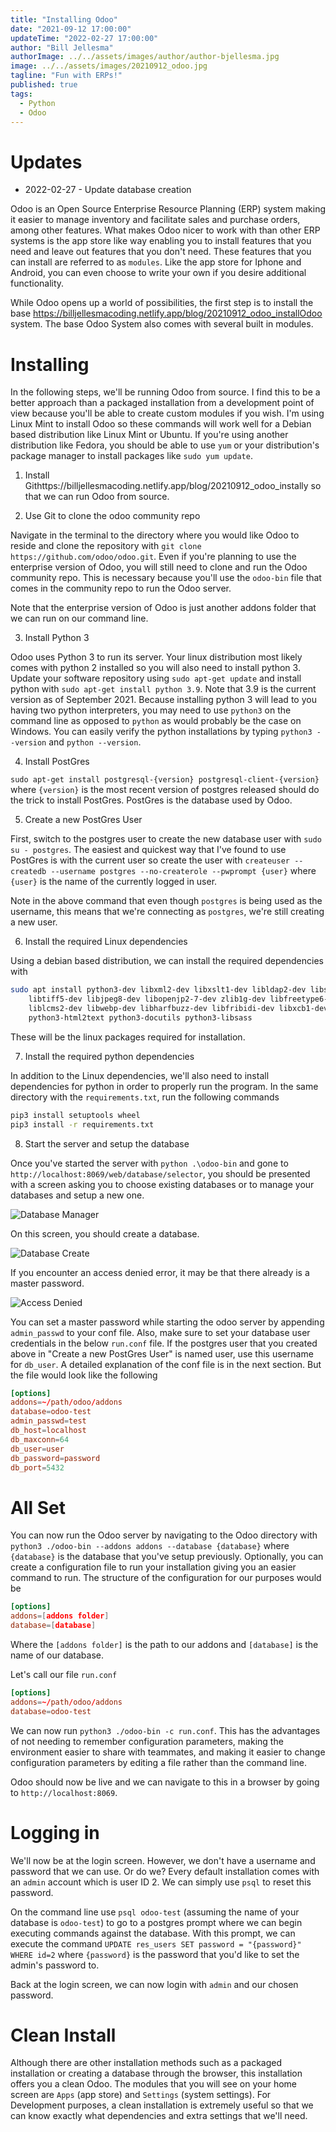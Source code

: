 ```yaml
---
title: "Installing Odoo"
date: "2021-09-12 17:00:00"
updateTime: "2022-02-27 17:00:00"
author: "Bill Jellesma"
authorImage: ../../assets/images/author/author-bjellesma.jpg
image: ../../assets/images/20210912_odoo.jpg
tagline: "Fun with ERPs!"
published: true
tags:
  - Python
  - Odoo
---
```


# Updates

- 2022-02-27 - Update database creation

Odoo is an Open Source Enterprise Resource Planning (ERP) system making it easier to manage inventory and facilitate sales and purchase orders, among other features. What makes Odoo nicer to work with than other ERP systems is the app store like way enabling you to install features that you need and leave out features that you don't need. These features that you can install are referred to as `modules`. Like the app store for Iphone and Android, you can even choose to write your own if you desire additional functionality.

While Odoo opens up a world of possibilities, the first step is to install the base https://billjellesmacoding.netlify.app/blog/20210912_odoo_installOdoo system. The base Odoo System also comes with several built in modules.

# Installing

In the following steps, we'll be running Odoo from source. I find this to be a better approach than a packaged installation from a development point of view because you'll be able to create custom modules if you wish. I'm using Linux Mint to install Odoo so these commands will work well for a Debian based distribution like Linux Mint or Ubuntu. If you're using another distribution like Fedora, you should be able to use `yum` or your distribution's package manager to install packages like `sudo yum update`.

1. Install Githttps://billjellesmacoding.netlify.app/blog/20210912_odoo_instally so that we can run Odoo from source.

2. Use Git to clone the odoo community repo

Navigate in the terminal to the directory where you would like Odoo to reside and clone the repository with `git clone https://github.com/odoo/odoo.git`. Even if you're planning to use the enterprise version of Odoo, you will still need to clone and run the Odoo community repo. This is necessary because you'll use the `odoo-bin` file that comes in the community repo to run the Odoo server.

Note that the enterprise version of Odoo is just another addons folder that we can run on our command line.

3. Install Python 3

Odoo uses Python 3 to run its server. Your linux distribution most likely comes with python 2 installed so you will also need to install python 3. Update your software repository using `sudo apt-get update` and install python with `sudo apt-get install python 3.9`. Note that 3.9 is the current version as of September 2021. Because installing python 3 will lead to you having two python interpreters, you may need to use `python3` on the command line as opposed to `python` as would probably be the case on Windows. You can easily verify the python installations by typing `python3 --version` and `python --version`.

4. Install PostGres

`sudo apt-get install postgresql-{version} postgresql-client-{version}` where `{version}` is the most recent version of postgres released should do the trick to install PostGres. PostGres is the database used by Odoo.

5. Create a new PostGres User

First, switch to the postgres user to create the new database user with `sudo su - postgres`. The easiest and quickest way that I've found to use PostGres is with the current user so create the user with `createuser --createdb --username postgres --no-createrole --pwprompt {user}` where `{user}` is the name of the currently logged in user.

Note in the above command that even though `postgres` is being used as the username, this means that we're connecting as `postgres`, we're still creating a new user.

6. Install the required Linux dependencies

Using a debian based distribution, we can install the required dependencies with

```bash
sudo apt install python3-dev libxml2-dev libxslt1-dev libldap2-dev libsasl2-dev \
    libtiff5-dev libjpeg8-dev libopenjp2-7-dev zlib1g-dev libfreetype6-dev \
    liblcms2-dev libwebp-dev libharfbuzz-dev libfribidi-dev libxcb1-dev libpq-dev python3-pypdf2 python3-decorator python3-polib \
    python3-html2text python3-docutils python3-libsass
```

These will be the linux packages required for installation.

7. Install the required python dependencies

In addition to the Linux dependencies, we'll also need to install dependencies for python in order to properly run the program. In the same directory with the `requirements.txt`, run the following commands

```bash
pip3 install setuptools wheel
pip3 install -r requirements.txt
```

8. Start the server and setup the database

Once you've started the server with `python .\odoo-bin` and gone to `http://localhost:8069/web/database/selector`, you should be presented with a screen asking you to choose existing databases or to manage your databases and setup a new one.

![Database Manager](../../assets/images/20210912_odoo_install/database-manager.png)

On this screen, you should create a database.

![Database Create](../../assets/images/20210912_odoo_install/database-create.png)

If you encounter an access denied error, it may be that there already is a master password.

![Access Denied](../../assets/images/20210912_odoo_install/access-denied.png)

You can set a master password while starting the odoo server by appending `admin_passwd` to your conf file. Also, make sure to set your database user credentials in the below `run.conf` file. If the postgres user that you created above in "Create a new PostGres User" is named user, use this username for `db_user`. A detailed explanation of the conf file is in the next section. But the file would look like the following

```conf
[options]
addons=~/path/odoo/addons
database=odoo-test
admin_passwd=test
db_host=localhost
db_maxconn=64
db_user=user
db_password=password
db_port=5432
```

# All Set

You can now run the Odoo server by navigating to the Odoo directory with `python3 ./odoo-bin --addons addons --database {database}` where `{database}` is the database that you've setup previously. Optionally, you can create a configuration file to run your installation giving you an easier command to run. The structure of the configuration for our purposes would be

```conf
[options]
addons=[addons folder]
database=[database]
```

Where the `[addons folder]` is the path to our addons and `[database]` is the name of our database.

Let's call our file `run.conf`

```conf
[options]
addons=~/path/odoo/addons
database=odoo-test
```

We can now run `python3 ./odoo-bin -c run.conf`. This has the advantages of not needing to remember configuration parameters, making the environment easier to share with teammates, and making it easier to change configuration parameters by editing a file rather than the command line.

Odoo should now be live and we can navigate to this in a browser by going to `http://localhost:8069`.

# Logging in

We'll now be at the login screen. However, we don't have a username and password that we can use. Or do we? Every default installation comes with an `admin` account which is user ID 2. We can simply use `psql` to reset this password.

On the command line use `psql odoo-test` (assuming the name of your database is `odoo-test`) to go to a postgres prompt where we can begin executing commands against the database. With this prompt, we can execute the command `UPDATE res_users SET password = "{password}" WHERE id=2` where `{password}` is the password that you'd like to set the admin's password to.

Back at the login screen, we can now login with `admin` and our chosen password.

# Clean Install

Although there are other installation methods such as a packaged installation or creating a database through the browser, this installation offers you a clean Odoo. The modules that you will see on your home screen are `Apps` (app store) and `Settings` (system settings). For Development purposes, a clean installation is extremely useful so that we can know exactly what dependencies and extra settings that we'll need.
